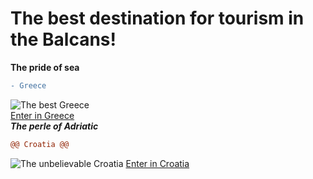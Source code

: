 # The best destination for tourism in the Balcans!  
**The pride of sea**  
``` diff
- Greece
```
![The best Greece](https://tappwater.co/en/wp-content/uploads/sites/13/elementor/thumbs/tap-water-in-greece-water-filter-oyxu1tkcig58hob5nxa5r5kehnmosc8t8lm8ol3j48.jpg)  
[Enter in Greece](https://www.greece.com/)  
***The perle of Adriatic***  
``` diff
@@ Croatia @@
```
![The unbelievable Croatia](https://croatia-wave.com/wp-content/uploads/2020/04/croatia-facts.jpg)
[Enter in Croatia](http://croatia.com/)




